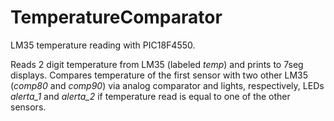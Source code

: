 # TemperatureComparator
LM35 temperature reading with PIC18F4550.

Reads 2 digit temperature from LM35 (labeled _temp_) and prints to 7seg displays. Compares temperature of the first sensor with two other LM35 (_comp80_ and _comp90_) via analog comparator and lights, respectively, LEDs _alerta_1_ and _alerta_2_ if temperature read is equal to one of the other sensors.
